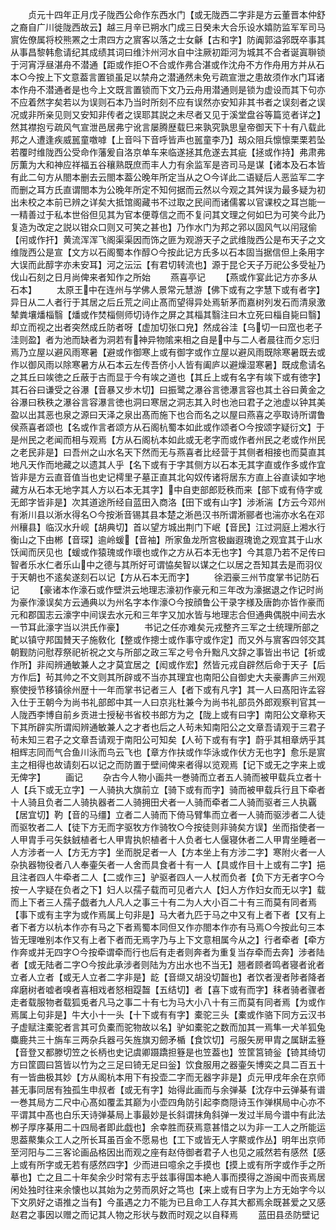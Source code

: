 <!-- { "loadSidebar": true } -->
　　贞元十四年正月戊子陇西公命作东西水门【或无陇西二字非是方云董晋本仲舒之裔自广川徙陇西故云】越三月辛已朔水门成三日癸未大合乐设水嬉防监军军司马賔佐僚属将校熊罴之士肃四方之賔客以落之士女龢【古和字】防阗郭溢郛既卒事其从事昌黎韩愈请纪其成绩其词曰维汴州河水自中注厥初距河为城其不合者诞寘聨锁于河宵浮昼湛舟不潜通【距或作拒○不合或作弗合湛或作沈舟不方作舟用方并从石本○今按上下文意葢言置锁虽足以禁舟之潜通然未免亏疏宣泄之患故须作水门耳诸本作舟不潜通者是也今上文既言置锁而下文乃云舟用潜通则是锁为虚设而其下句亦不应着然字矣若以为误则石本乃当时所刻不应有误然亦安知非其书者之误刻者之误况或非所亲见则又安知非传者之误耶其説之未尽者又见于溪堂盘谷等篇览者详之】然其襟抱亏疏风气宣泄邑居弗宁讹言屡腾歴载巳来孰究孰思皇帝御天下十有八载此邦之人遭逢疾威嚚童噭嘑【上音呌下音呼皆声也嚚童李乃】刼众阻兵懔懔栗栗若坠若覆时维陇西公受命作藩爰自洛京单车来临遂拯其危遂去其疵【拯或作持】弗肃弗厉薫为大和神应祥福五谷穰熟既庶而丰人力有余监军是咨司马是谋【诸本及石本皆有此二句方从閤本删去云閤本葢公晚年所定当从之○今详此二语疑后人恶监军二字而删之耳方氏直谓閤本为公晚年所定不知何据而云然以今观之其舛误为最多疑为初出未校之本前已辨之详矣大抵馆阁藏书不过取之民间而诸儒畧以官课校之耳岂能一一精善过于私本世俗但见其为官本便尊信之而不复问其文理之何如巳为可笑今此乃复造为改定之説以钳众口则又可笑之甚也】乃作水门为邦之郛以固风气以闬冦偷【闬或作扞】黄流浑浑飞阁渠渠因而饰之匪为观游天子之武维陇西公是布天子之文维陇西公是宣【文方以石阁蜀本作醇○今按此记方氏多以石本固当据信但上条用字大误而此醇字亦未安耳】河之沄沄【有君切转流也】源于昆仑天子万祀公多受祉乃伐山石刻之日月尚俾来者知作之所始
　　燕喜亭记
　　【燕或作宴此记方亦多从石本】
　　太原王中在连州与学佛人景常元慧游【佛下或有之字慧下或有者字】异日从二人者行于其居之后丘荒之间止髙而望得异处焉斩茅而嘉树列发石而清泉激辇粪壤燔椔翳【燔或作焚椔侧师切诗作之屏之其椔其翳注曰木立死曰椔自毙曰翳】却立而视之出者突然成丘防者呀【虚加切张口皃】然成谷洼【乌切一曰窊也老子洼则盈】者为池而缺者为洞若有神异物隂来相之自是中与二人者晨往而夕忘归焉乃立屋以避风雨寒暑【避或作御寒上或有御字或作立屋以避风雨既除寒暑既去或作以御风雨以除寒暑方从石本云左传吾侪小人皆有阖庐以避燥湿寒暑】既成愈请名之其丘曰竢徳之丘蔽于古而显于今有竢之道也【其丘上或有名字有竢下或有徳字】其石谷曰谦受之谷瀑【音暴又步木切】曰振鹭之瀑谷言徳瀑言容也其土谷曰黄金之谷瀑曰秩秩之瀑谷言容瀑言徳也洞曰寒居之洞志其入时也池曰君子之池虚以钟其美盈以出其恶也泉之源曰天泽之泉出髙而施下也合而名之以屋曰燕喜之亭取诗所谓鲁侯燕喜者颂也【名或作言者颂方从石阁杭蜀本如此或作颂者○今按颂字疑衍文】于是州民之老闻而相与观焉【方从石阁杭本如此或无老字而或作者州民之老或作州民之老民非是】曰吾州之山水名天下然而无与燕喜者比经营于其侧者相接也而莫直其地凡天作而地藏之以遗其人乎【名下或有于字其侧方以石本无其字直或作多或作宜皆非是方云直音值当也史记樗里子墓正直其北匃奴传诸将居东方直上谷直读如字地藏方从石本无地字其人方以石本无其字】中自吏部郎贬秩而来【部下或有侍字或无郎字皆非是】次其道途所经自蓝田入商洛【田下或有山字】涉淅湍【方云今邓州有淅川县以淅水得名○今按淅音锡其县本楚之淅邑汉书所谓淅郦者也湍亦水名在邓州穰县】临汉水升岘【胡典切】首以望方城出荆门下岷【音民】江过洞庭上湘水行衡山之下由郴【音琛】逾岭蝯【音袖】所家鱼龙所宫极幽遐瑰诡之观宜其于山水饫闻而厌见也【蝯或作猿瑰或作瓌也或作之方从石本无也字】今其意乃若不足传曰智者乐水仁者乐山中之德与其所好可谓恊矣智以谋之仁以居之吾知其去是而羽仪于天朝也不逺矣遂刻石以记【方从石本无而字】
　　徐泗豪三州节度掌书记防石记
　　【豪诸本作濠石或作壁洪云地理志濠初作豪元和三年改为濠据退之作记时尚为豪作濠误矣方云通典以为州名字本作濠○今按顔鲁公干录字様及唐韵亦皆作豪而元和郡国志云濠字中间误去水元和三年字又加水皆与地理志合但通典偶脱中间去水一节耳此濠字当以洪氏作豪】
　　书记之任亦难矣元戎整齐三军之士统理所部之甿以镇守邦国賛天子施敎化【整或作摠士或作事守或作定】而又外与賔客四邻交其朝觐防问慰荐祭祀祈祝之文与所部之政三军之号令升黜凡文辞之事皆出书记【祈或作所】非闳辨通敏兼人之才莫宜居之【闳或作宏】然皆元戎自辟然后命于天子【后方作后】茍其帅之不文则其所辟或不当亦其理宜也南阳公自御史大夫豪夀庐三州观察使授节移镇徐州歴十一年而掌书记者三人【者下或有凡字】其一人曰髙阳许孟容入仕于王朝今为尚书礼部郎中其一人曰京兆杜兼今为尚书礼部员外郎观察判官其一人陇西李博自前乡贡进士授秘书省校书郎方为之【陇上或有曰字】南阳公文章称天下其所辟实所谓闳辨通敏兼人之才者也后之人茍未知南阳公之文章吾请观于三君子茍未知三君子之文章吾请观于南阳公可知矣【人茍下或有有字】蔚乎其相章炳乎其相辉志同而气合鱼川泳而鸟云飞也【章方作扶或作华泳或作伏方无也字】愈乐是賔主之相得也故请刻石以记之而防置于壁间俾来者得以览观焉【记下或无之字来上或无俾字】
　　画记
　　杂古今人物小画共一巻骑而立者五人骑而被甲载兵立者十人【兵下或无立字】一人骑执大旗前立【骑下或有而字】骑而被甲载兵行且下牵者十人骑且负者二人骑执器者二人骑拥田犬者一人骑而牵者二人骑而驱者三人执覊【居宜切】靮【音的马缰】立者二人骑而下倚马臂隼而立者一人骑而驱涉者二人徒而驱牧者二人【徒下方无而字驱牧方作骑牧○今按徒则非骑矣方误】坐而指使者一人甲胄手弓矢鈇銊植者七人甲胄执帜植者十人负者七人偃寝休者二人甲胄坐睡者一人方涉者一人【方无方字】坐而脱足者一人【方本坐上有方涉二字】寒附火者一人杂执器物役者八人奉壷矢者一人舍而具食者十有一人【具或作目十上或有二字】挹且注者四人牛牵者二人【二或作三】驴驱者四人一人杖而负者【负下方无者字○今按一人字疑在负者之下】妇人以孺子载而可见者六人【妇人方作妇女而无以字】载而上下者三人孺子戯者九人凡人之事三十有二为人大小百二十有三而莫有同者焉【事下或有主字为或作焉属上句非是】马大者九匹于马之中又有上者下者【又有上者下者方以杭本作亦有马之下者焉蜀本同但又作亦閤本作亦有马焉○今按此句三本皆无理唯别本作又有上者下者而无焉字乃与上下文意相属今从之】行者牵者【牵方作奔或并无四字○今按牵谓牵而行也后有走者则奔者为重复当存牵而去奔】涉者陆者【或无陆者二字○今按此承涉者则陆为方出水也不当无】翘者顾者鸣者寝者讹者立者人立者【或无人立者二字非是】龁【音缬又胡没切齧也】者饮者溲者陟者降者痒磨树者嘘者嗅者喜相戏者怒相踶齧【五结切】者【喜下或有而字】秣者骑者骤者走者载服物者载狐兎者凡马之事二十有七为马大小八十有三而莫有同者焉【为或作焉属上句非是】牛大小十一头【十下或有有字】橐驼三头【橐或作骆下同方云汉书子虚赋注橐驼者言其可负橐而驼物故以名】驴如橐驼之数而加其一焉隼一犬羊狐兔麋鹿共三十旃车三两杂兵器弓矢旌旗刃劒矛楯【食饮切】弓服矢房甲胄之属缾盂簦【音登又都滕切笠之长柄也史记虞卿蹑蹻担簦是也笠葢也】笠筐筥锜釡【锜其绮切方曰筐圆曰筥皆以竹为之三足曰锜无足曰釡】饮食服用之器壷矢博奕之具二百五十有一皆曲极其妙【方从阁杭本用下有投壶二字而无器字非是】贞元甲戌年余在京师甚无事同居有独孤生申叔者【或无有字】始得此画而与余弹棊【沈存中云弹棊有谱一巻其局方二尺中心髙如覆盂其巅为小壶四角防引起李商隠诗玉作弹棋局中心亦不平谓其中髙也白乐天诗弹棊局上事最妙是长斜谓抹角斜弹一发过半局今谱中有此法栁子厚序棊用二十四局者即此戯也】余幸胜而获焉意甚惜之以为非一工人之所能运思葢藂集众工人之所长耳虽百金不愿易也【工下或皆无人字藂或作丛】明年出京师至河阳与二三客论画品格因出而观之座有赵侍御者君子人也见之戚然若有感然【感上或有所字或无若有感然四字】少而进曰噫余之手摸也【摸上或有所字或作手之所摹也】亡之且二十年矣余少时常有志乎兹事得国本絶人事而摸得之游闽中而丧焉居闲处独时往来余懐也以其始为之劳而夙好之笃也【来上或有日字为上方无始字今以下文夙好之语推之当有】今虽遇之力不能为已且命工人存其大都焉余既甚爱之又感赵君之事因以赠之而记其人物之形状与数而时观之以自释焉
　　蓝田县丞防壁记
